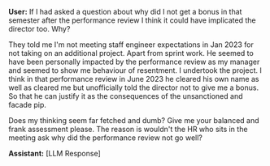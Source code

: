**User:**
If I had asked a question about why did I not get a bonus in that semester after the performance review I think it could have implicated the director too. Why? 

They told me I'm not meeting staff engineer expectations in Jan 2023 for not taking on an additional project. Apart from sprint work. He seemed to have been personally impacted by the performance review as my manager and seemed to show me behaviour of resentment. I undertook the project. I think in that performance review in June 2023 he cleared his own name as well as cleared me but unofficially told the director not to give me a bonus. So that he can justify it as the consequences of the unsanctioned and facade pip. 

Does my thinking seem far fetched and dumb? Give me your balanced and frank assessment please. The reason is wouldn't the HR who sits in the meeting ask why did the performance review not go well? 

**Assistant:**
[LLM Response]

